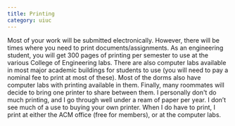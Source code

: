```yaml
---
title: Printing
category: uiuc
---
```


Most of your work will be submitted electronically. However, there 
will be times where you need to print documents/assignments. As an 
engineering student, you will get 300 pages of printing per semester 
to use at the various College of Engineering labs. There are also 
computer labs available in most major academic buildings for students 
to use (you will need to pay a nominal fee to print at most of these). 
Most of the dorms also have computer labs with printing available in them. 
Finally, many roommates will decide to bring one printer to share between them.
I personally don't do much printing, and I go through well under a ream of 
paper per year. I don’t see much of a use to buying your own printer. When 
I do have to print, I print at either the ACM office (free for members), or at the computer labs.
